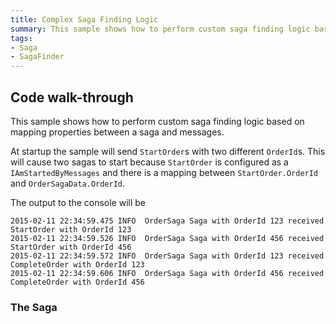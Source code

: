 ```yaml
---
title: Complex Saga Finding Logic
summary: This sample shows how to perform custom saga finding logic based on mapping properties between a saga and messages.
tags:
- Saga
- SagaFinder
---
```


## Code walk-through

This sample shows how to perform custom saga finding logic based on mapping properties between a saga and messages.

At startup the sample will send `StartOrder`s with two different `OrderId`s. This will cause two sagas to start because `StartOrder` is configured as a `IAmStartedByMessages` and there is a mapping between `StartOrder.OrderId` and `OrderSagaData.OrderId`.

The output to the console will be

```
2015-02-11 22:34:59.475 INFO  OrderSaga Saga with OrderId 123 received StartOrder with OrderId 123
2015-02-11 22:34:59.526 INFO  OrderSaga Saga with OrderId 456 received StartOrder with OrderId 456
2015-02-11 22:34:59.572 INFO  OrderSaga Saga with OrderId 123 received CompleteOrder with OrderId 123
2015-02-11 22:34:59.606 INFO  OrderSaga Saga with OrderId 456 received CompleteOrder with OrderId 456
``` 

### The Saga

<!-- import thesaga -->
